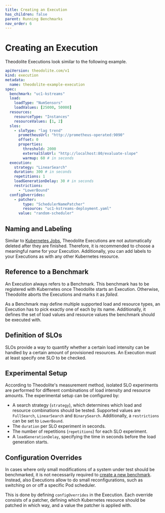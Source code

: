 ```yaml
---
title: Creating an Execution
has_children: false
parent: Running Benchmarks
nav_order: 6
---
```


# Creating an Execution

Theodolite Executions look similar to the following example.

<!-- TODO align with upstream -->
```yaml
apiVersion: theodolite.com/v1
kind: execution
metadata:
  name: theodolite-example-execution
spec:
  benchmark: "uc1-kstreams"
  load:
    loadType: "NumSensors"
    loadValues: [25000, 50000]
  resources:
    resourceType: "Instances"
    resourceValues: [1, 2]
  slos:
    - sloType: "lag trend"
      prometheusUrl: "http://prometheus-operated:9090"
      offset: 0
      properties:
        threshold: 2000
        externalSloUrl: "http://localhost:80/evaluate-slope"
        warmup: 60 # in seconds
  execution:
    strategy: "LinearSearch"
    duration: 300 # in seconds
    repetitions: 1
    loadGenerationDelay: 30 # in seconds
    restrictions:
      - "LowerBound"
  configOverrides:
    - patcher:
        type: "SchedulerNamePatcher"
        resource: "uc1-kstreams-deployment.yaml"
      value: "random-scheduler"
```

## Naming and Labeling

Similar to [Kubernetes Jobs](https://kubernetes.io/docs/concepts/workloads/controllers/job/), Theodolite Executions are not automatically deleted after they are finished. Therefore, it is recommended to choose a meaningful name for your Execution. Additionally, you can add labels to your Executions as with any other Kubernetes resource.

## Reference to a Benchmark

An Execution always refers to a Benchmark. This benchmark has to be registered with Kubernetes once Theodolite starts an Execution. Otherwise, Theodolite aborts the Executions and marks it as *failed*.

<!-- Benchmark state -->

As a Benchmark may define multiple supported load and resource types, an Execution has to pick exactly one of each by its name. Additionally, it defines the set of load values and resource values the benchmark should be executed with.

## Definition of SLOs

SLOs provide a way to quantify whether a certain load intensity can be handled by a certain amount of provisioned resources.
An Execution must at least specify one SLO to be checked.

## Experimental Setup

According to Theodolite's measurement method, isolated SLO experiments are performed for different combinations of load intensity and resource amounts.
The experimental setup can be configured by:

* A search strategy (`strategy`), which determines which load and resource combinations should be tested. Supported values are `FullSearch`, `LinearSearch` and `BinarySearch`. Additionally, a `restrictions` can be set to `LowerBound`.
* The `duration` per SLO experiment in seconds.
* The number of repetitions (`repetitions`) for each SLO experiment.
* A `loadGenerationDelay`, specifying the time in seconds before the load generation starts.

## Configuration Overrides

In cases where only small modifications of a system under test should be benchmarked, it is not necessarily required to [create a new benchmark](creating-a-benchmark).
Instead, also Executions allow to do small reconfigurations, such as switching on or off a specific Pod scheduler.

This is done by defining `configOverrides` in the Execution. Each override consists of a patcher, defining which Kubernetes resource should be patched in which way, and a value the patcher is applied with.

<!-- Further information: API Reference -->
<!-- Further information: How to run -->
